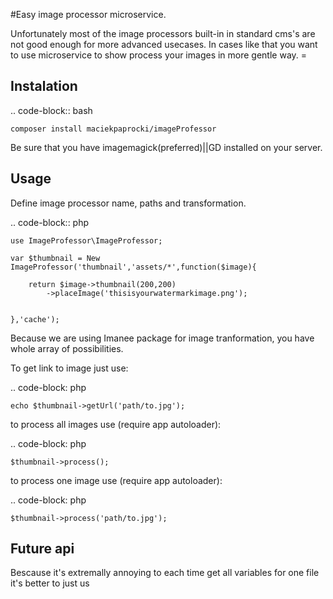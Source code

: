 #Easy image processor microservice. 

Unfortunately most of the image processors built-in in standard cms's are not good enough for more advanced usecases. In cases like that you want to use microservice to show process your images in more gentle way. =

Instalation
-------------------

.. code-block:: bash

	composer install maciekpaprocki/imageProfessor

Be sure that you have imagemagick(preferred)||GD installed on your server. 


Usage
-------------------

Define image processor name, paths and transformation.

.. code-block:: php

	use ImageProfessor\ImageProfessor;

	var $thumbnail = New ImageProfessor('thumbnail','assets/*',function($image){
		
		return $image->thumbnail(200,200)
			->placeImage('thisisyourwatermarkimage.png');


	},'cache');

Because we are using Imanee package for image tranformation, you have whole array of possibilities. 

To get link to image just use:

.. code-block: php

	echo $thumbnail->getUrl('path/to.jpg');


to process all images use (require app autoloader):

.. code-block: php

	$thumbnail->process();


to process one image use (require app autoloader):

.. code-block: php

	$thumbnail->process('path/to.jpg');
	


Future api 
---------------------
Bescause it's extremally annoying to each time get all variables for one file it's better to just us